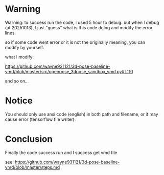 # Warning

Warning: to success run the code, I used 5 hour to debug. but when I debug (at 20251013), I just "guess" what is this code doing and modify the error lines.

so if some code went error or it is not the originally meaning, you can modify by yourself.

what I modify:

https://github.com/wayne931121/3d-pose-baseline-vmd/blob/master/src/openpose_3dpose_sandbox_vmd.py#L110

and so on...

# Notice

You should only use ansi code (english) in both path and filename, or it may cause error (tensorflow file writer).

# Conclusion

Finally the code success run and I success get vmd file

see: https://github.com/wayne931121/3d-pose-baseline-vmd/blob/master/steps.md
